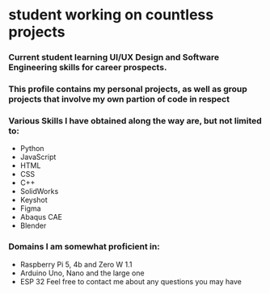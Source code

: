 # student working on countless projects
### Current student learning UI/UX Design and Software Engineering skills for career prospects.
### This profile contains my personal projects, as well as group projects that involve my own partion of code in respect
### Various Skills I have obtained along the way are, but not limited to:
* Python
* JavaScript
* HTML
* CSS
* C++
* SolidWorks
* Keyshot
* Figma
* Abaqus CAE
* Blender

### Domains I am somewhat proficient in:
* Raspberry Pi 5, 4b and Zero W 1.1
* Arduino Uno, Nano and the large one
* ESP 32
Feel free to contact me about any questions you may have
